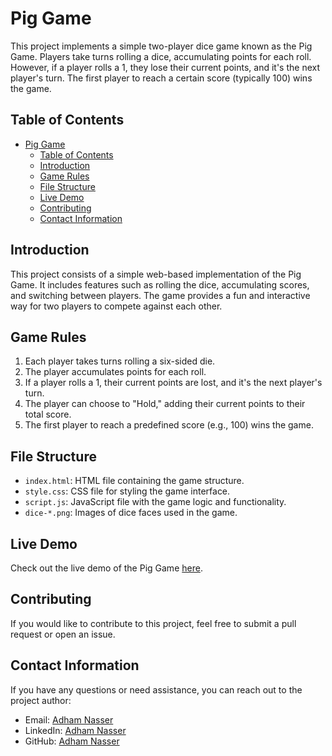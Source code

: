 # Pig Game

This project implements a simple two-player dice game known as the Pig Game. Players take turns rolling a dice, accumulating points for each roll. However, if a player rolls a 1, they lose their current points, and it's the next player's turn. The first player to reach a certain score (typically 100) wins the game.

## Table of Contents
- [Pig Game](#pig-game)
  - [Table of Contents](#table-of-contents)
  - [Introduction](#introduction)
  - [Game Rules](#game-rules)
  - [File Structure](#file-structure)
  - [Live Demo](#live-demo)
  - [Contributing](#contributing)
  - [Contact Information](#contact-information)

## Introduction

This project consists of a simple web-based implementation of the Pig Game. It includes features such as rolling the dice, accumulating scores, and switching between players. The game provides a fun and interactive way for two players to compete against each other.

## Game Rules

1. Each player takes turns rolling a six-sided die.
2. The player accumulates points for each roll.
3. If a player rolls a 1, their current points are lost, and it's the next player's turn.
4. The player can choose to "Hold," adding their current points to their total score.
5. The first player to reach a predefined score (e.g., 100) wins the game.

## File Structure

- `index.html`: HTML file containing the game structure.
- `style.css`: CSS file for styling the game interface.
- `script.js`: JavaScript file with the game logic and functionality.
- `dice-*.png`: Images of dice faces used in the game.

## Live Demo

Check out the live demo of the Pig Game [here](#).

## Contributing

If you would like to contribute to this project, feel free to submit a pull request or open an issue.

## Contact Information

If you have any questions or need assistance, you can reach out to the project author:

- Email: [Adham Nasser](mailto:adhamxiii22@gmail.com)
- LinkedIn: [Adham Nasser](https://www.linkedin.com/in/adhamxiii/)
- GitHub: [Adham Nasser](https://github.com/Adhamxiii)